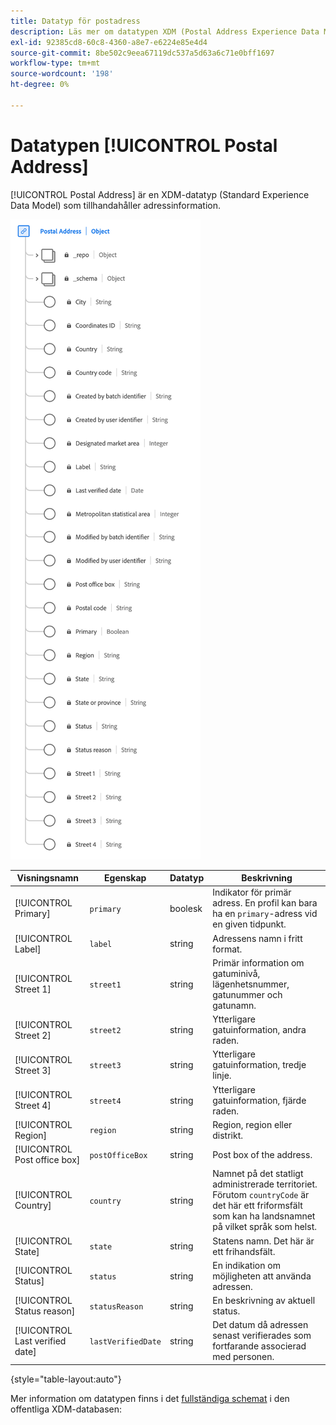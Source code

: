 ```yaml
---
title: Datatyp för postadress
description: Läs mer om datatypen XDM (Postal Address Experience Data Model).
exl-id: 92385cd8-60c8-4360-a8e7-e6224e85e4d4
source-git-commit: 8be502c9eea67119dc537a5d63a6c71e0bff1697
workflow-type: tm+mt
source-wordcount: '198'
ht-degree: 0%

---
```


# Datatypen [!UICONTROL Postal Address]

[!UICONTROL Postal Address] är en XDM-datatyp (Standard Experience Data Model) som tillhandahåller adressinformation.

![Ett diagram över datatypen [!UICONTROL Postal Address].](../images/data-types/postal-address.png)

| Visningsnamn | Egenskap | Datatyp | Beskrivning |
|------------------------------------|------------------|-----------|-----------------------------------------------------------------------------------------------|
| [!UICONTROL Primary] | `primary` | boolesk | Indikator för primär adress. En profil kan bara ha en `primary`-adress vid en given tidpunkt. |
| [!UICONTROL Label] | `label` | string | Adressens namn i fritt format. |
| [!UICONTROL Street 1] | `street1` | string | Primär information om gatuminivå, lägenhetsnummer, gatunummer och gatunamn. |
| [!UICONTROL Street 2] | `street2` | string | Ytterligare gatuinformation, andra raden. |
| [!UICONTROL Street 3] | `street3` | string | Ytterligare gatuinformation, tredje linje. |
| [!UICONTROL Street 4] | `street4` | string | Ytterligare gatuinformation, fjärde raden. |
| [!UICONTROL Region] | `region` | string | Region, region eller distrikt. |
| [!UICONTROL Post office box] | `postOfficeBox` | string | Post box of the address. |
| [!UICONTROL Country] | `country` | string | Namnet på det statligt administrerade territoriet. Förutom ``countryCode`` är det här ett friformsfält som kan ha landsnamnet på vilket språk som helst. |
| [!UICONTROL State] | `state` | string | Statens namn. Det här är ett frihandsfält. |
| [!UICONTROL Status] | `status` | string | En indikation om möjligheten att använda adressen. |
| [!UICONTROL Status reason] | `statusReason` | string | En beskrivning av aktuell status. |
| [!UICONTROL Last verified date] | `lastVerifiedDate` | string | Det datum då adressen senast verifierades som fortfarande associerad med personen. |

{style="table-layout:auto"}

Mer information om datatypen finns i det [fullständiga schemat](https://github.com/adobe/xdm/blob/master/docs/reference/datatypes/address.schema.json) i den offentliga XDM-databasen:
